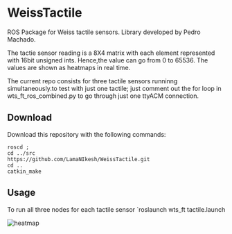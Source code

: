 # WeissTactile

ROS Package for Weiss tactile sensors. Library developed by Pedro Machado.

The tactie sensor reading is a 8X4 matrix with each element represented with 16bit unsigned ints. Hence,the value can go from 0 to 65536. The values are shown as heatmaps in real time. 

The current repo consists for three tactile sensors runninng simultaneously.to test with just one tactile; just comment out the for loop in wts_ft_ros_combined.py to go through just one ttyACM connection. 

## Download

Download this repository with the following commands:
```
roscd ; 
cd ../src
https://github.com/LamaNIkesh/WeissTactile.git
cd ..
catkin_make
```

## Usage
To run all three nodes for each tactile sensor
`roslaunch wts_ft tactile.launch



![heatmap](https://user-images.githubusercontent.com/13660762/32507951-b98aeba6-c3e0-11e7-84e5-1ec11b93e46b.png)

